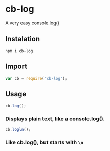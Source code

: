 # cb-log
A very easy console.log()

## Instalation
```
npm i cb-log
```
## Import
```javascript
var cb = require("cb-log");
```
## Usage
```javascript
cb.log();
```
### Displays plain text, like a console.log().
```javascript
cb.logln();
```
### Like cb.log(), but starts with ```\n```
